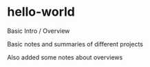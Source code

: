 # hello-world
Basic Intro / Overview

Basic notes and summaries of different projects

Also added some notes about overviews

